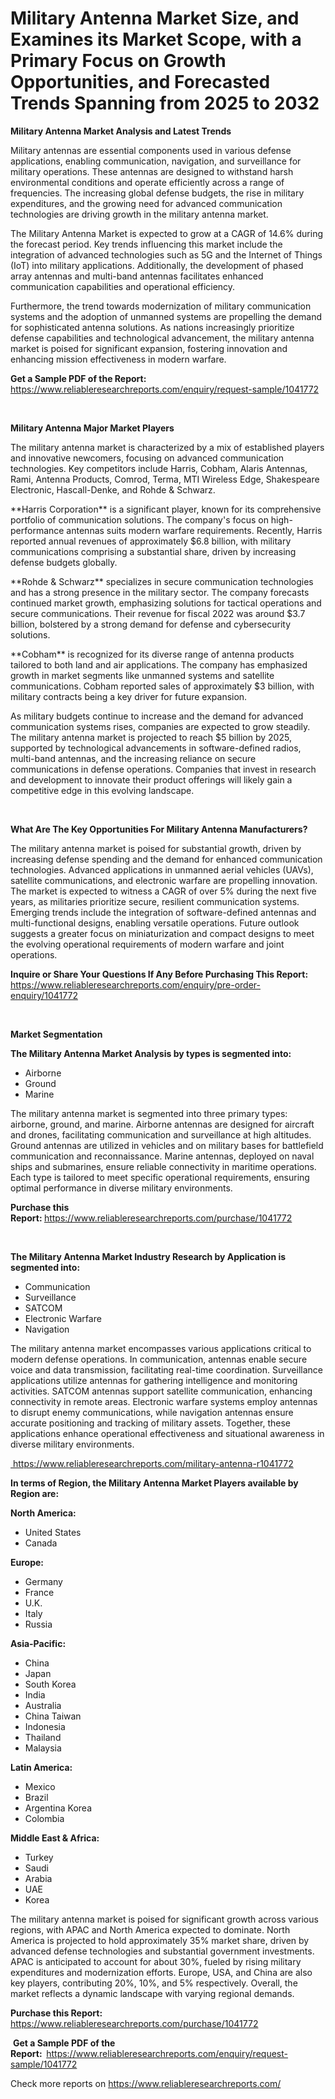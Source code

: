 <p><h1>Military Antenna Market Size, and Examines its Market Scope, with a Primary Focus on Growth Opportunities, and Forecasted Trends Spanning from 2025 to 2032</h1></p><p><strong>Military Antenna Market Analysis and Latest Trends</strong></p>
<p><p>Military antennas are essential components used in various defense applications, enabling communication, navigation, and surveillance for military operations. These antennas are designed to withstand harsh environmental conditions and operate efficiently across a range of frequencies. The increasing global defense budgets, the rise in military expenditures, and the growing need for advanced communication technologies are driving growth in the military antenna market.</p><p>The Military Antenna Market is expected to grow at a CAGR of 14.6% during the forecast period. Key trends influencing this market include the integration of advanced technologies such as 5G and the Internet of Things (IoT) into military applications. Additionally, the development of phased array antennas and multi-band antennas facilitates enhanced communication capabilities and operational efficiency.</p><p>Furthermore, the trend towards modernization of military communication systems and the adoption of unmanned systems are propelling the demand for sophisticated antenna solutions. As nations increasingly prioritize defense capabilities and technological advancement, the military antenna market is poised for significant expansion, fostering innovation and enhancing mission effectiveness in modern warfare.</p></p>
<p><strong>Get a Sample PDF of the Report:&nbsp;</strong> <a href="https://www.reliableresearchreports.com/enquiry/request-sample/1041772?utm_campaign=2040&utm_medium=2&utm_source=Github&utm_content=ia&utm_term=18022025&utm_id=military-antenna">https://www.reliableresearchreports.com/enquiry/request-sample/1041772</a></p>
<p>&nbsp;</p>
<p><strong>Military Antenna Major Market Players</strong></p>
<p><p>The military antenna market is characterized by a mix of established players and innovative newcomers, focusing on advanced communication technologies. Key competitors include Harris, Cobham, Alaris Antennas, Rami, Antenna Products, Comrod, Terma, MTI Wireless Edge, Shakespeare Electronic, Hascall-Denke, and Rohde & Schwarz.</p><p>**Harris Corporation** is a significant player, known for its comprehensive portfolio of communication solutions. The company's focus on high-performance antennas suits modern warfare requirements. Recently, Harris reported annual revenues of approximately $6.8 billion, with military communications comprising a substantial share, driven by increasing defense budgets globally.</p><p>**Rohde & Schwarz** specializes in secure communication technologies and has a strong presence in the military sector. The company forecasts continued market growth, emphasizing solutions for tactical operations and secure communications. Their revenue for fiscal 2022 was around $3.7 billion, bolstered by a strong demand for defense and cybersecurity solutions.</p><p>**Cobham** is recognized for its diverse range of antenna products tailored to both land and air applications. The company has emphasized growth in market segments like unmanned systems and satellite communications. Cobham reported sales of approximately $3 billion, with military contracts being a key driver for future expansion.</p><p>As military budgets continue to increase and the demand for advanced communication systems rises, companies are expected to grow steadily. The military antenna market is projected to reach $5 billion by 2025, supported by technological advancements in software-defined radios, multi-band antennas, and the increasing reliance on secure communications in defense operations. Companies that invest in research and development to innovate their product offerings will likely gain a competitive edge in this evolving landscape.</p></p>
<p>&nbsp;</p>
<p><strong>What Are The Key Opportunities For Military Antenna Manufacturers?</strong></p>
<p><p>The military antenna market is poised for substantial growth, driven by increasing defense spending and the demand for enhanced communication technologies. Advanced applications in unmanned aerial vehicles (UAVs), satellite communications, and electronic warfare are propelling innovation. The market is expected to witness a CAGR of over 5% during the next five years, as militaries prioritize secure, resilient communication systems. Emerging trends include the integration of software-defined antennas and multi-functional designs, enabling versatile operations. Future outlook suggests a greater focus on miniaturization and compact designs to meet the evolving operational requirements of modern warfare and joint operations.</p></p>
<p><strong>Inquire or Share Your Questions If Any Before Purchasing This Report:</strong> <a href="https://www.reliableresearchreports.com/enquiry/pre-order-enquiry/1041772?utm_campaign=2040&utm_medium=2&utm_source=Github&utm_content=ia&utm_term=18022025&utm_id=military-antenna">https://www.reliableresearchreports.com/enquiry/pre-order-enquiry/1041772</a></p>
<p>&nbsp;</p>
<p><strong>Market Segmentation</strong></p>
<p><strong>The Military Antenna Market Analysis by types is segmented into:</strong></p>
<p><ul><li>Airborne</li><li>Ground</li><li>Marine</li></ul></p>
<p><p>The military antenna market is segmented into three primary types: airborne, ground, and marine. Airborne antennas are designed for aircraft and drones, facilitating communication and surveillance at high altitudes. Ground antennas are utilized in vehicles and on military bases for battlefield communication and reconnaissance. Marine antennas, deployed on naval ships and submarines, ensure reliable connectivity in maritime operations. Each type is tailored to meet specific operational requirements, ensuring optimal performance in diverse military environments.</p></p>
<p><strong>Purchase this Report:&nbsp;</strong><a href="https://www.reliableresearchreports.com/purchase/1041772?utm_campaign=2040&utm_medium=2&utm_source=Github&utm_content=ia&utm_term=18022025&utm_id=military-antenna">https://www.reliableresearchreports.com/purchase/1041772</a></p>
<p>&nbsp;</p>
<p><strong>The Military Antenna Market Industry Research by Application is segmented into:</strong></p>
<p><ul><li>Communication</li><li>Surveillance</li><li>SATCOM</li><li>Electronic Warfare</li><li>Navigation</li></ul></p>
<p><p>The military antenna market encompasses various applications critical to modern defense operations. In communication, antennas enable secure voice and data transmission, facilitating real-time coordination. Surveillance applications utilize antennas for gathering intelligence and monitoring activities. SATCOM antennas support satellite communication, enhancing connectivity in remote areas. Electronic warfare systems employ antennas to disrupt enemy communications, while navigation antennas ensure accurate positioning and tracking of military assets. Together, these applications enhance operational effectiveness and situational awareness in diverse military environments.</p></p>
<p><a href="https://www.reliableresearchreports.com/military-antenna-r1041772?utm_campaign=2040&utm_medium=2&utm_source=Github&utm_content=ia&utm_term=18022025&utm_id=military-antenna">&nbsp;https://www.reliableresearchreports.com/military-antenna-r1041772</a></p>
<p><strong>In terms of Region, the Military Antenna Market Players available by Region are:</strong></p>
<p>
    <p> <strong> North America: </strong>
        <ul>
            <li>United States</li>
            <li>Canada</li>
        </ul>
        </p> 
    <p> <strong> Europe: </strong>
        <ul>
            <li>Germany</li>
            <li>France</li>
            <li>U.K.</li>
            <li>Italy</li>
            <li>Russia</li>
        </ul>
        </p> 
    <p> <strong> Asia-Pacific: </strong>
        <ul>
            <li>China</li>
            <li>Japan</li>
            <li>South Korea</li>
            <li>India</li>
            <li>Australia</li>
            <li>China Taiwan</li>
            <li>Indonesia</li>
            <li>Thailand</li>
            <li>Malaysia</li>
        </ul>
        </p> 
    <p> <strong> Latin America: </strong>
        <ul>
            <li>Mexico</li>
            <li>Brazil</li>
            <li>Argentina Korea</li>
            <li>Colombia</li>
        </ul>
        </p> 
    <p> <strong> Middle East & Africa: </strong>
        <ul>
            <li>Turkey</li>
            <li>Saudi</li>
            <li>Arabia</li>
            <li>UAE</li>
            <li>Korea</li>
        </ul>
    </p>
    </p>
<p><p>The military antenna market is poised for significant growth across various regions, with APAC and North America expected to dominate. North America is projected to hold approximately 35% market share, driven by advanced defense technologies and substantial government investments. APAC is anticipated to account for about 30%, fueled by rising military expenditures and modernization efforts. Europe, USA, and China are also key players, contributing 20%, 10%, and 5% respectively. Overall, the market reflects a dynamic landscape with varying regional demands.</p></p>
<p><strong>Purchase this Report: </strong><a href="https://www.reliableresearchreports.com/purchase/1041772?utm_campaign=2040&utm_medium=2&utm_source=Github&utm_content=ia&utm_term=18022025&utm_id=military-antenna">https://www.reliableresearchreports.com/purchase/1041772</a></p>
<p>&nbsp;<strong>Get a Sample PDF of the Report:&nbsp;&nbsp;</strong><a href="https://www.reliableresearchreports.com/enquiry/request-sample/1041772?utm_campaign=2040&utm_medium=2&utm_source=Github&utm_content=ia&utm_term=18022025&utm_id=military-antenna">https://www.reliableresearchreports.com/enquiry/request-sample/1041772</a></p>
<p><strong></strong></p>
<p>Check more reports on <a href="https://www.reliableresearchreports.com/?utm_campaign=2040&utm_medium=2&utm_source=Github&utm_content=ia&utm_term=18022025&utm_id=military-antenna">https://www.reliableresearchreports.com/</a></p>